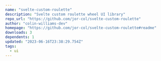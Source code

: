```yaml
---
name: "svelte-custom-roulette"
description: "Svelte custom roulette wheel UI library"
repo_url: "https://github.com/jor-col/svelte-custom-roulette"
author: "colin-williams-dev"
homepage: "https://github.com/jor-col/svelte-custom-roulette#readme"
downloads: 3
dependents: 1
updated: "2023-06-16T23:38:29.754Z"
tags: 
  - ui
---
```

